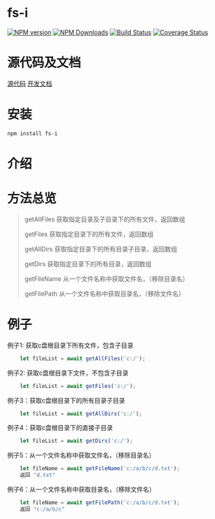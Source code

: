 # fs-i


[![NPM version][npm-image]][npm-url]
[![NPM Downloads][downloads-image]][npm-url]
[![Build Status](https://travis-ci.org/heifade/fs-i.svg?branch=master)](https://travis-ci.org/heifade/fs-i)
[![Coverage Status](https://coveralls.io/repos/github/heifade/fs-i/badge.svg?branch=master)](https://coveralls.io/github/heifade/fs-i?branch=master)

[npm-image]: https://img.shields.io/npm/v/fs-i.svg?style=flat-square
[npm-url]: https://npmjs.org/package/fs-i
[downloads-image]: https://img.shields.io/npm/dm/fs-i.svg

# 源代码及文档
[源代码](https://github.com/heifade/fs-i)
[开发文档](https://heifade.github.io/fs-i/)

# 安装
```bash
npm install fs-i
```

# 介绍

# 方法总览
> getAllFiles 获取指定目录及子目录下的所有文件，返回数组
>
> getFiles 获取指定目录下的所有文件，返回数组
>
> getAllDirs 获取指定目录下的所有目录子目录，返回数组
>
> getDirs 获取指定目录下的所有目录，返回数组
>
> getFileName 从一个文件名称中获取文件名，（移除目录名）
>
> getFilePath 从一个文件名称中获取目录名，（移除文件名）




# 例子
例子1: 获取c盘根目录下所有文件，包含子目录
```js
    let fileList = await getAllFiles('c:/');
```

例子2: 获取c盘根目录下文件，不包含子目录
```js
    let fileList = await getFiles('c:/');
```

例子3：获取c盘根目录下的所有目录子目录
```js
    let fileList = await getAllDirs('c:/');
```

例子4：获取c盘根目录下的直接子目录
```js
    let fileList = await getDirs('c:/');
```

例子5：从一个文件名称中获取文件名，（移除目录名）
```js
    let fileName = await getFileName('c:/a/b/c/d.txt');
    返回 "d.txt"
```

例子6：从一个文件名称中获取目录名，（移除文件名）
```js
    let fileName = await getFilePath('c:/a/b/c/d.txt');
    返回 "c:/a/b/c"
```

